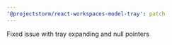 ```yaml
---
'@projectstorm/react-workspaces-model-tray': patch
---
```

Fixed issue with tray expanding and null pointers
